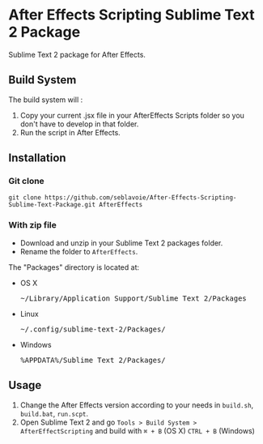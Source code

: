 After Effects Scripting Sublime Text 2 Package
============================================

Sublime Text 2 package for After Effects. 

## Build System

The build system will : 

1. Copy your current .jsx file in your AfterEffects Scripts folder so you don't have to develop in that folder.
2. Run the script in After Effects.

## Installation

### Git clone

`git clone https://github.com/seblavoie/After-Effects-Scripting-Sublime-Text-Package.git AfterEffects`

### With zip file

- Download and unzip in your Sublime Text 2 packages folder.
- Rename the folder to `AfterEffects`.

The "Packages" directory is located at:

- OS X

  <pre>~/Library/Application Support/Sublime Text 2/Packages</pre>

- Linux

  <pre>~/.config/sublime-text-2/Packages/</pre>

- Windows

  <pre>%APPDATA%/Sublime Text 2/Packages/</pre>


## Usage

1. Change the After Effects version according to your needs in `build.sh`, `build.bat`, `run.scpt`.
2. Open Sublime Text 2 and go `Tools > Build System > AfterEffectScripting` and build with `⌘ + B` (OS X) `CTRL + B` (Windows)
